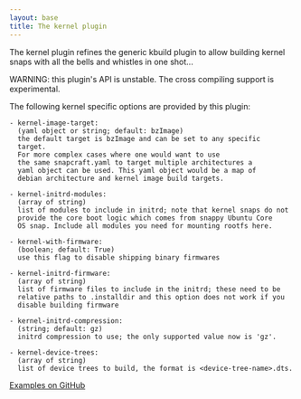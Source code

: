 ```yaml
---
layout: base
title: The kernel plugin
---
```


The kernel plugin refines the generic kbuild plugin to allow building
kernel snaps with all the bells and whistles in one shot...

WARNING: this plugin's API is unstable. The cross compiling support is
         experimental.

The following kernel specific options are provided by this plugin:

    - kernel-image-target:
      (yaml object or string; default: bzImage)
      the default target is bzImage and can be set to any specific
      target.
      For more complex cases where one would want to use
      the same snapcraft.yaml to target multiple architectures a
      yaml object can be used. This yaml object would be a map of
      debian architecture and kernel image build targets.

    - kernel-initrd-modules:
      (array of string)
      list of modules to include in initrd; note that kernel snaps do not
      provide the core boot logic which comes from snappy Ubuntu Core
      OS snap. Include all modules you need for mounting rootfs here.

    - kernel-with-firmware:
      (boolean; default: True)
      use this flag to disable shipping binary firmwares

    - kernel-initrd-firmware:
      (array of string)
      list of firmware files to include in the initrd; these need to be
      relative paths to .installdir and this option does not work if you
      disable building firmware

    - kernel-initrd-compression:
      (string; default: gz)
      initrd compression to use; the only supported value now is 'gz'.

    - kernel-device-trees:
      (array of string)
      list of device trees to build, the format is <device-tree-name>.dts.

[Examples on GitHub](https://github.com/search?o=desc&q=filename%3Asnapcraft.yaml+%22plugin%3A+kernel%22+&s=indexed&type=Code&utf8=%E2%9C%93)